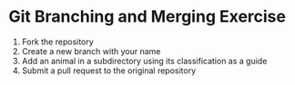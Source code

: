 Git Branching and Merging Exercise
==================================
1. Fork the repository
2. Create a new branch with your name
3. Add an animal in a subdirectory using its classification as a guide
4. Submit a pull request to the original repository
